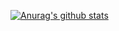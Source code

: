 [![Anurag's github stats](https://github-readme-stats.vercel.app/api?username=MulticolorWorld)](https://github.com/anuraghazra/github-readme-stats)
